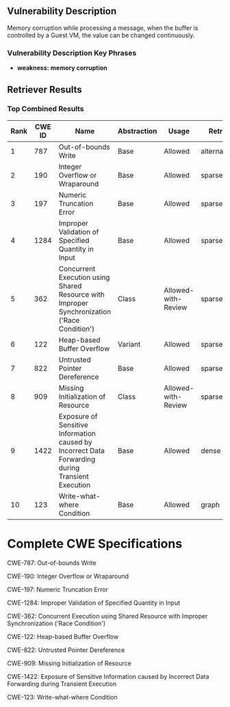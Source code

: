 ## Vulnerability Description
Memory corruption while processing a message, when the buffer is controlled by a Guest VM, the value can be changed continuously.

### Vulnerability Description Key Phrases
- **weakness:** **memory corruption**

## Retriever Results

### Top Combined Results

| Rank | CWE ID | Name | Abstraction | Usage  | Retrievers | Individual Scores |
|------|--------|------|-------------|-------|------------|-------------------|
| 1 | 787 | Out-of-bounds Write | Base | Allowed | alternate_terms | 1.000 |
| 2 | 190 | Integer Overflow or Wraparound | Base | Allowed | sparse | 0.162 |
| 3 | 197 | Numeric Truncation Error | Base | Allowed | sparse | 0.160 |
| 4 | 1284 | Improper Validation of Specified Quantity in Input | Base | Allowed | sparse | 0.153 |
| 5 | 362 | Concurrent Execution using Shared Resource with Improper Synchronization ('Race Condition') | Class | Allowed-with-Review | sparse | 0.153 |
| 6 | 122 | Heap-based Buffer Overflow | Variant | Allowed | sparse | 0.148 |
| 7 | 822 | Untrusted Pointer Dereference | Base | Allowed | sparse | 0.147 |
| 8 | 909 | Missing Initialization of Resource | Class | Allowed-with-Review | sparse | 0.146 |
| 9 | 1422 | Exposure of Sensitive Information caused by Incorrect Data Forwarding during Transient Execution | Base | Allowed | dense | 0.500 |
| 10 | 123 | Write-what-where Condition | Base | Allowed | graph | 0.002 |



# Complete CWE Specifications

CWE-787: Out-of-bounds Write

CWE-190: Integer Overflow or Wraparound

CWE-197: Numeric Truncation Error

CWE-1284: Improper Validation of Specified Quantity in Input

CWE-362: Concurrent Execution using Shared Resource with Improper Synchronization ('Race Condition')

CWE-122: Heap-based Buffer Overflow

CWE-822: Untrusted Pointer Dereference

CWE-909: Missing Initialization of Resource

CWE-1422: Exposure of Sensitive Information caused by Incorrect Data Forwarding during Transient Execution

CWE-123: Write-what-where Condition